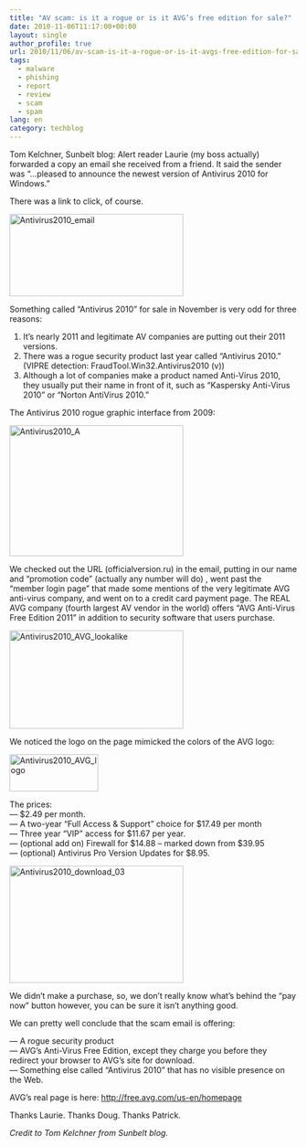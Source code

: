 ```yaml
---
title: "AV scam: is it a rogue or is it AVG’s free edition for sale?"
date: 2010-11-06T11:17:00+00:00
layout: single
author_profile: true
url: 2010/11/06/av-scam-is-it-a-rogue-or-is-it-avgs-free-edition-for-sale/
tags:
  - malware
  - phishing
  - report
  - review
  - scam
  - spam
lang: en
category: techblog
---
```

Tom Kelchner, Sunbelt blog: Alert reader Laurie (my boss actually) forwarded a copy an email she received from a friend. It said the sender was “…pleased to announce the newest version of Antivirus 2010 for Windows.”

There was a link to click, of course.

[<img title="Antivirus2010_email" border="0" alt="Antivirus2010_email" src="http://lh6.ggpht.com/_vaUVXcmC3OI/TNUxrVk_wAI/AAAAAAAADDQ/6juSASm1v-U/Antivirus2010_email_thumb.png?imgmax=800" width="304" height="144" />](http://lh5.ggpht.com/_vaUVXcmC3OI/TNUxpOez26I/AAAAAAAADDM/8xAKKq2UT9E/s1600-h/Antivirus2010_email%5B2%5D.png)

Something called “Antivirus 2010” for sale in November is very odd for three reasons: 

1) It’s nearly 2011 and legitimate AV companies are putting out their 2011 versions.  
2) There was a rogue security product last year called “Antivirus 2010.”  (VIPRE detection: FraudTool.Win32.Antivirus2010 (v))  
3) Although a lot of companies make a product named Anti-Virus 2010, they usually put their name in front of it, such as “Kaspersky Anti-Virus 2010” or “Norton AntiVirus 2010.”

The Antivirus 2010 rogue graphic interface from 2009:

[<img title="Antivirus2010_A" border="0" alt="Antivirus2010_A" src="http://lh6.ggpht.com/_vaUVXcmC3OI/TNUx48ttY-I/AAAAAAAADDY/QcnKiDI-QQA/Antivirus2010_A_thumb.png?imgmax=800" width="304" height="229" />](http://lh4.ggpht.com/_vaUVXcmC3OI/TNUx0zz7RKI/AAAAAAAADDU/m9fEMrIcvew/s1600-h/Antivirus2010_A%5B2%5D.png)

We checked out the URL (officialversion.ru) in the email, putting in our name and “promotion code” (actually any number will do) , went past the “member login page” that made some mentions of the very legitimate AVG anti-virus company, and went on to a credit card payment page. The REAL AVG company (fourth largest AV vendor in the world) offers “AVG Anti-Virus Free Edition 2011” in addition to security software that users purchase.

[<img title="Antivirus2010_AVG_lookalike" border="0" alt="Antivirus2010_AVG_lookalike" src="http://lh6.ggpht.com/_vaUVXcmC3OI/TNUx_mDq0hI/AAAAAAAADDg/4PGbEBLZtzE/Antivirus2010_AVG_lookalike_thumb.png?imgmax=800" width="304" height="172" />](http://lh3.ggpht.com/_vaUVXcmC3OI/TNUx8BWV36I/AAAAAAAADDc/JNEaChQdCN0/s1600-h/Antivirus2010_AVG_lookalike%5B2%5D.png)

We noticed the logo on the page mimicked the colors of the AVG logo:

[<img title="Antivirus2010_AVG_logo" border="0" alt="Antivirus2010_AVG_logo" src="http://lh5.ggpht.com/_vaUVXcmC3OI/TNUyDDgfgeI/AAAAAAAADDo/AvD7eNYoPAA/Antivirus2010_AVG_logo_thumb.png?imgmax=800" width="155" height="65" />](http://lh6.ggpht.com/_vaUVXcmC3OI/TNUyBLDYq_I/AAAAAAAADDk/dlauRdpGLA4/s1600-h/Antivirus2010_AVG_logo%5B2%5D.png)

The prices:  
&#8212; $2.49 per month.  
&#8212; A two-year “Full Access & Support” choice for $17.49 per month  
&#8212; Three year “VIP” access for $11.67 per year.  
&#8212; (optional add on) Firewall for $14.88 – marked down from $39.95  
&#8212; (optional) Antivirus Pro Version Updates for $8.95.

[<img title="Antivirus2010_download_03" border="0" alt="Antivirus2010_download_03" src="http://lh6.ggpht.com/_vaUVXcmC3OI/TNUyIra-INI/AAAAAAAADDw/O1G_v9UAV2o/Antivirus2010_download_03_thumb.jpg?imgmax=800" width="304" height="205" />](http://lh4.ggpht.com/_vaUVXcmC3OI/TNUyGM8-o_I/AAAAAAAADDs/e1ctFU5IQcs/s1600-h/Antivirus2010_download_03%5B2%5D.jpg)

We didn’t make a purchase, so, we don’t really know what’s behind the “pay now” button however, you can be sure it isn’t anything good.

We can pretty well conclude that the scam email is offering:

&#8212; A rogue security product  
&#8212; AVG’s Anti-Virus Free Edition, except they charge you before they redirect your browser to AVG’s site for download.  
&#8212; Something else called “Antivirus 2010” that has no visible presence on the Web.

AVG’s real page is here: <http://free.avg.com/us-en/homepage>

Thanks Laurie. Thanks Doug. Thanks Patrick.

_Credit to Tom Kelchner from Sunbelt blog._